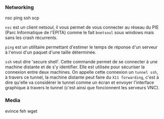 ### Networking

nsc ping ssh scp

`nsc` est un client netsoul, il vous permet de vous connecter au réseau du PIE
(Parc Informatique de l'EPITA) comme le fait `bnetsoul` sous windows mais sans
les crash récurrents.

`ping` est un utilitaire permettant d'estimer le temps de réponse d'un serveur
à l'envoi d'un paquet d'une taille déterminée.

`ssh` veut dire 'secure shell'. Cette commande permet de se connecter à une
machine distante et de s'y identifier. Elle est utilisée pour sécuriser la
connexion entre deux machines. On appelle cette connexion un `tunnel ssh`, à
travers ce tunnel, la machine distante peut faire du `X11 forwarding`, c'est à
dire qu'elle va considérer le tunnel comme un écran et envoyer l'interface
graphique à travers le tunnel (c'est ainsi que foncionnent les serveurs VNC).



### Media

evince feh wget
